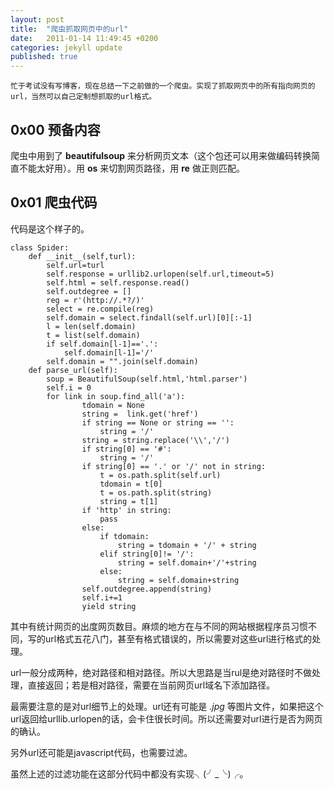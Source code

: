 ```yaml
---
layout: post
title:  "爬虫抓取网页中的url"
date:   2011-01-14 11:49:45 +0200
categories: jekyll update
published: true
---
```

	忙于考试没有写博客，现在总结一下之前做的一个爬虫。实现了抓取网页中的所有指向网页的url，当然可以自己定制想抓取的url格式。

## 0x00 预备内容

爬虫中用到了 **beautifulsoup** 来分析网页文本（这个包还可以用来做编码转换简直不能太好用）。用 **os** 来切割网页路径，用 **re** 做正则匹配。

## 0x01 爬虫代码

代码是这个样子的。

	class Spider:
		def __init__(self,turl):		
			self.url=turl
			self.response = urllib2.urlopen(self.url,timeout=5)
			self.html = self.response.read()
			self.outdegree = []
			reg = r'(http://.*?/)'
			select = re.compile(reg)
			self.domain = select.findall(self.url)[0][:-1]
			l = len(self.domain)
			t = list(self.domain)
			if self.domain[l-1]=='.':
				self.domain[l-1]='/'
			self.domain = "".join(self.domain)
		def parse_url(self):
			soup = BeautifulSoup(self.html,'html.parser')
			self.i = 0
			for link in soup.find_all('a'):
					tdomain = None
					string =  link.get('href')
					if string == None or string == '':
						string = '/'
					string = string.replace('\\','/')
					if string[0] == '#':
						string = '/'
					if string[0] == '.' or '/' not in string:
						t = os.path.split(self.url)
						tdomain = t[0]
						t = os.path.split(string)
						string = t[1]
					if 'http' in string:
						pass
					else:
						if tdomain:
							string = tdomain + '/' + string
						elif string[0]!= '/':
							string = self.domain+'/'+string
						else:
							string = self.domain+string
					self.outdegree.append(string)
					self.i+=1
					yield string

其中有统计网页的出度网页数目。麻烦的地方在与不同的网站根据程序员习惯不同，写的url格式五花八门，甚至有格式错误的，所以需要对这些url进行格式的处理。

url一般分成两种，绝对路径和相对路径。所以大思路是当rul是绝对路径时不做处理，直接返回；若是相对路径，需要在当前网页url域名下添加路径。

最需要注意的是对url细节上的处理。url还有可能是 *.jpg* 等图片文件，如果把这个url返回给urllib.urlopen的话，会卡住很长时间。所以还需要对url进行是否为网页的确认。

另外url还可能是javascript代码，也需要过滤。

虽然上述的过滤功能在这部分代码中都没有实现╮(╯_╰)╭。